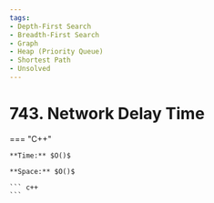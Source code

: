 ```yaml
---
tags:
- Depth-First Search
- Breadth-First Search
- Graph
- Heap (Priority Queue)
- Shortest Path
- Unsolved
---
```



# 743. Network Delay Time

=== "C++"

    **Time:** $O()$

    **Space:** $O()$

    ``` c++
    ```